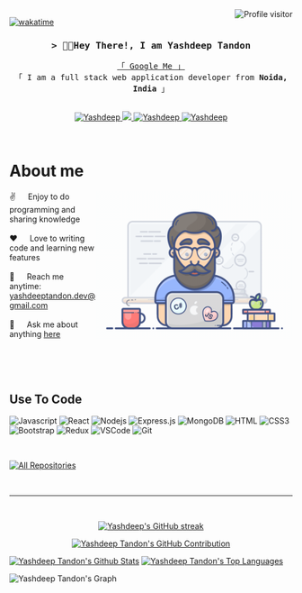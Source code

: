 <!--
<h2 align="center">
  Welcome to Yashdeep Tandon's World!
  <img src="https://media.giphy.com/media/hvRJCLFzcasrR4ia7z/giphy.gif" width="28">
</h2>
-->

<!--
<p align="center">
  <a href="https://github.com/yashdeeptandon"><img src="https://readme-typing-svg.herokuapp.com/?lines=Self%20Taught%20Programmer;Front%20End%20Developer;1.5%2B%20years%20of%20coding%20experience;Always%20learning%20new%20things&center=true&width=380&height=45"></a>
</p>

 -->

<a href="https://komarev.com/ghpvc/?username=yashdeeptandon">
  <img align="right" src="https://komarev.com/ghpvc/?username=yashdeeptandon&label=Visitors&color=0e75b6&style=flat" alt="Profile visitor" />
</a>


[![wakatime](https://wakatime.com/badge/user/140276ed-4b67-4b25-aac3-5cd06cd4e7ff.svg)](https://wakatime.com/@yashdeeptandon)

<!-- Intro  -->
<h3 align="center">
        <samp>&gt; 👋🏻Hey There!, I am
                <b>Yashdeep Tandon</b>
        </samp>
</h3>


<p align="center"> 
  <samp>
    <a href="https://www.google.com/search?q=Yashdeep+Tandon">「 Google Me 」</a>
    <br>
    「 I am a full stack web application developer from <b>Noida, India</b> 」
    <br>
    <br>
  </samp>
</p>

<p align="center">
<!--  <a href="https://" target="blank">
  <img src="https://img.shields.io/badge/Website-DC143C?style=for-the-badge&logo=medium&logoColor=white" alt="alsiam" />
 </a> -->
 <a href="https://www.linkedin.com/in/yashdeep-tandon/" target="_blank">
  <img src="https://img.shields.io/badge/LinkedIn-0077B5?style=for-the-badge&logo=linkedin&logoColor=white" alt="Yashdeep"/>
 </a>
 <!-- <a href="https://dev.to/" target="_blank">
  <img src="https://img.shields.io/badge/dev.to-0A0A0A?style=for-the-badge&logo=dev.to&logoColor=white" alt="alsiam" />
 </a> -->
 <a href="https://twitter.com/YDT007" target="_blank">
  <img src="https://img.shields.io/badge/Twitter-1DA1F2?style=for-the-badge&logo=twitter&logoColor=white" />
 </a>
 <a href="https://instagram.com/yashdeep_tandon" target="_blank">
  <img src="https://img.shields.io/badge/Instagram-fe4164?style=for-the-badge&logo=instagram&logoColor=white" alt="Yashdeep" />
 </a> 
 <a href="[https://facebook.com/YashdeepTandon](https://www.facebook.com/yashdeep.tandon.58/)" target="_blank">
  <img src="https://img.shields.io/badge/Facebook-20BEFF?&style=for-the-badge&logo=facebook&logoColor=white" alt="Yashdeep"  />
  </a> 
</p>
<br />

<!-- About Section -->
 # About me
 
<p>
 <img align="right" width="350" src="/programmer.gif" alt="Coding gif" />
  
 ✌️ &emsp; Enjoy to do programming and sharing knowledge <br/><br/>
 ❤️ &emsp; Love to writing code and learning new features<br/><br/>
 📧 &emsp; Reach me anytime: yashdeeptandon.dev@gmail.com<br/><br/>
 💬 &emsp; Ask me about anything [here](https://github.com/yashdeeptandon/yashdeeptandon/issues)

</p>

<br/>
<br/>
<br/>

## Use To Code

![Javascript](https://img.shields.io/badge/Javascript-F0DB4F?style=for-the-badge&labelColor=black&logo=javascript&logoColor=F0DB4F)
![React](https://img.shields.io/badge/-React-61DBFB?style=for-the-badge&labelColor=black&logo=react&logoColor=61DBFB)
![Nodejs](https://img.shields.io/badge/Nodejs-3C873A?style=for-the-badge&labelColor=black&logo=node.js&logoColor=3C873A)
![Express.js](https://img.shields.io/badge/Express.js-000000?style=for-the-badge&logo=express&logoColor=white)
![MongoDB](https://img.shields.io/badge/MongoDB-4EA94B?style=for-the-badge&logo=mongodb&logoColor=white)
![HTML](https://img.shields.io/badge/HTML5-E34F26?style=for-the-badge&logo=html5&logoColor=white)
![CSS3](https://img.shields.io/badge/CSS3-1572B6?style=for-the-badge&logo=css3&logoColor=white)
![Bootstrap](https://img.shields.io/badge/Bootstrap-563D7C?style=for-the-badge&logo=bootstrap&logoColor=white)
![Redux](https://img.shields.io/badge/Redux-593D88?style=for-the-badge&logo=redux&logoColor=white)
![VSCode](https://img.shields.io/badge/Visual_Studio-0078d7?style=for-the-badge&logo=visual%20studio&logoColor=white)
![Git](https://img.shields.io/badge/Git-F05032?style=for-the-badge&logo=git&logoColor=white)

<br/>

<p align="left">
  <a href="https://github.com/yashdeeptandon?tab=repositories" target="_blank"><img alt="All Repositories" title="All Repositories" src="https://img.shields.io/badge/-All%20Repos-2962FF?style=for-the-badge&logo=koding&logoColor=white"/></a>
</p>

<br/>
<hr/>
<br/>

<p align="center">
  <a href="https://github.com/yashdeeptandon">
    <img src="https://github-readme-streak-stats.herokuapp.com/?user=yashdeeptandon&theme=radical&border=7F3FBF&background=0D1117" alt="Yashdeep's GitHub streak"/>
  </a>
</p>

<p align="center">
  <a href="https://github.com/yashdeeptandon">
    <img src="https://github-profile-summary-cards.vercel.app/api/cards/profile-details?username=yashdeeptandon&theme=radical" alt="Yashdeep Tandon's GitHub Contribution"/>
  </a>
</p>

<a> 
    <a href="https://github.com/yashdeeptandon"><img alt="Yashdeep Tandon's Github Stats" src="https://denvercoder1-github-readme-stats.vercel.app/api?username=yashdeeptandon&show_icons=true&count_private=true&theme=react&border_color=7F3FBF&bg_color=0D1117&title_color=F85D7F&icon_color=F8D866%22%20height=%22192px%22%20width=%2249.5%"/></a>
  <a href="https://github.com/yashdeeptandon"><img alt="Yashdeep Tandon's Top Languages" src="https://denvercoder1-github-readme-stats.vercel.app/api/top-langs/?username=yashdeeptandon&langs_count=8&layout=compact&theme=react&border_color=7F3FBF&bg_color=0D1117&title_color=F85D7F&icon_color=F8D866" height="192px" width="49.5%"/></a>
  <br/>
</a>


![Yashdeep Tandon's Graph](https://github-readme-activity-graph.vercel.app/graph?username=yashdeeptandon&custom_title=Yashdeep%20Tandon%27s%20GitHub%20Activity%20Graph&bg_color=0D1117&color=7F3FBF&line=7F3FBF&point=7F3FBF&area_color=FFFFFF&title_color=FFFFFF&area=true)
